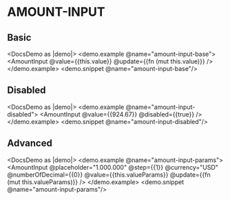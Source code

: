 <h1>AMOUNT-INPUT</h1>

<h2>Basic</h2>

<DocsDemo as |demo|>
  <demo.example @name="amount-input-base">
    <AmountInput
      @value={{this.value}}
      @update={{fn (mut this.value)}}
    />
  </demo.example>
  <demo.snippet @name="amount-input-base"/>
</DocsDemo>

<h2>Disabled</h2>

<DocsDemo as |demo|>
  <demo.example @name="amount-input-disabled">
    <AmountInput
      @value={{924.67}}
      @disabled={{true}}
    />
  </demo.example>
  <demo.snippet @name="amount-input-disabled"/>
</DocsDemo>

<h2>Advanced</h2>

<DocsDemo as |demo|>
  <demo.example @name="amount-input-params">
    <AmountInput
      @placeholder="1.000.000"
      @step={{1}}
      @currency="USD"
      @numberOfDecimal={{0}}
      @value={{this.valueParams}}
      @update={{fn (mut this.valueParams)}}
    />
  </demo.example>
  <demo.snippet @name="amount-input-params"/>
</DocsDemo>
